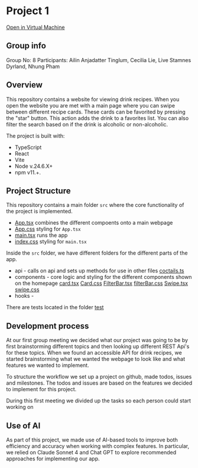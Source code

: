 # Project 1

[Open in Virtual Machine](http://129.241.104.125/project1/)

## Group info

Group No: 8
Participants: Ailin Anjadatter Tinglum, Cecilia Lie, Live Stamnes Dyrland, Nhung Pham

## Overview

This repository contains a website for viewing drink recipes.
When you open the website you are met with a main page where you can swipe between different recipe cards. These cards can be favorited by pressing the "star" button. This action adds the drink to a favorites list. You can also filter the search based on if the drink is alcoholic or non-alcoholic.

The project is built with:

* TypeScript
* React
* Vite
* Node v.24.6.X+
* npm v11.+.

## Project Structure

This repository contains a main folder `src` where the core functionality of the project is implemented. 

* [App.tsx](src/App.tsx) combines the different compoents onto a main webpage
* [App.css](src/App.css) styling for `App.tsx`
* [main.tsx](src/main.tsx) runs the app
* [index.css](src/index.css) styling for `main.tsx`

Inside the  `src` folder, we have different folders for the different parts of the app.

* api - calls on api and sets up methods for use in other files
  [coctails.ts](src/api/cocktails.ts)
* components - core logic and styling for the different components shown on the homepage
  [card.tsx](src/components/card.tsx)
  [Card.css](src/components/Card.css)
  [FilterBar.tsx](src/components/FilterBar.tsx)
  [filterBar.css](src/components/filterBar.css)
  [Swipe.tsx](src/components/Swipe.tsx)
  [swipe.css](src/components/swipe.css)
* hooks -

There are tests located in the folder [test](src/test)
  
## Development process

At our first group meeting we decided what our project was going to be by first brainstorming different topics and then looking up different REST Api's for these topics. When we found an accessible API for drink recipes, we started brainstorming what we wanted the webpage to look like and what features we wanted to implement.

To structure the workflow we set up a project on github, made todos, issues and milestones. The todos and issues are based on the features we decided to implement for this project.

During this first meeting we divided up the tasks so each person could start working on 

## Use of AI

As part of this project, we made use of AI-based tools to improve both efficiency and accuracy when working with complex features. In particular, we relied on Claude Sonnet 4 and Chat GPT to explore recommended approaches for implementing our app.


<!-- Dokumentasjon i form av readme på git som dokumenterer og forklarer valg, dokumenterer hva som er testet --!ß>
